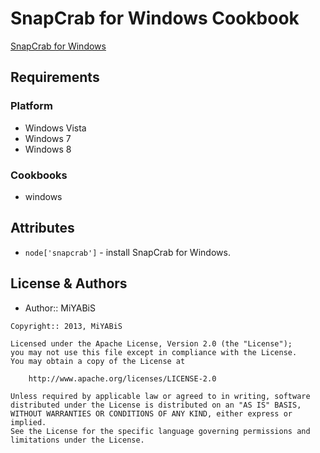 SnapCrab for Windows Cookbook
==============
[SnapCrab for Windows](http://www.fenrir-inc.com/jp/snapcrab/)


Requirements
------------
### Platform
- Windows Vista
- Windows 7
- Windows 8

### Cookbooks
- windows


Attributes
----------
- `node['snapcrab']` - install SnapCrab for Windows.


License & Authors
-----------------
- Author:: MiYABiS

```text
Copyright:: 2013, MiYABiS

Licensed under the Apache License, Version 2.0 (the "License");
you may not use this file except in compliance with the License.
You may obtain a copy of the License at

    http://www.apache.org/licenses/LICENSE-2.0

Unless required by applicable law or agreed to in writing, software
distributed under the License is distributed on an "AS IS" BASIS,
WITHOUT WARRANTIES OR CONDITIONS OF ANY KIND, either express or implied.
See the License for the specific language governing permissions and
limitations under the License.
```
